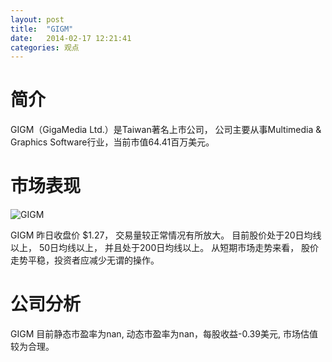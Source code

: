 ```yaml
---
layout: post
title:  "GIGM"
date:   2014-02-17 12:21:41
categories: 观点
---
```


# 简介
GIGM（GigaMedia Ltd.）是Taiwan著名上市公司，
公司主要从事Multimedia & Graphics Software行业，当前市值64.41百万美元。

# 市场表现

![GIGM](http://finviz.com/chart.ashx?t=GIGM&ty=c&ta=1&p=d&s=l)

GIGM 昨日收盘价 $1.27，
交易量较正常情况有所放大。
目前股价处于20日均线以上，
50日均线以上，
并且处于200日均线以上。
从短期市场走势来看，
股价走势平稳，投资者应减少无谓的操作。

# 公司分析
GIGM 目前静态市盈率为nan, 动态市盈率为nan，每股收益-0.39美元,
市场估值较为合理。

